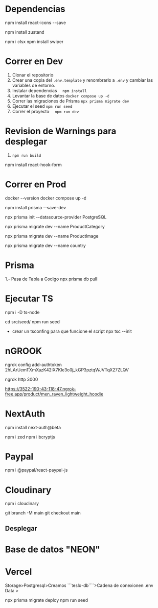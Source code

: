 # Dependencias
npm install react-icons --save

npm install zustand

npm i clsx
 npm install swiper
# Correr en Dev
1. Clonar el repositorio
2. Crear una copia del ```.env.template``` y renombrarlo a ```.env``` y cambiar las variables de entorno.
3. Instalar dependencias    ```   npm install   ```
4. Levantar la base de datos ```docker compose up -d```
5. Correr las migraciones de Prisma ```npx prisma migrate dev```
6. Ejecutar el seed ```npm run seed ```
7. Correr el proyecto   ```   npm run dev   ```

# Revision de Warnings para desplegar
1. ```npm run build```


npm install react-hook-form

<!-- En nuestro caso tenemos que activar en Pg admin el puerto -->
<!-- Fernando trabaja con 1 al 6  -->
<!-- Contraseña de 1 al 8 es algo que yo connfigure en PGadmin e password-->
# Correr en Prod
docker --version
docker compose up -d


npm install prisma --save-dev


npx prisma init --datasource-provider PostgreSQL

<!-- npx prisma migrate dev --name <init> -->
npx prisma migrate dev --name ProductCategory
<!-- Volver levantar -->
npx prisma migrate dev --name ProductImage

npx prisma migrate dev --name country


# Prisma
1.- Pasa de Tabla a Codigo 
npx prisma db pull

# Ejecutar TS

npm i -D ts-node

cd src/seed/
npm run seed

- crear un tsconfing para que funcione el script
npx tsc --init


# nGROOK
<!-- descomprimimos yy ejecutamos -->
<!-- autenticamos -->
ngrok config add-authtoken 2hLArUemTXmXazK42IX7Kle3o0j_kGP3pztqWJVTqX27ZLQV
<!-- ngrok http http://localhost:8080 -->
<!-- ngrok http http://localhost:3000 -->
<!-- puerto y obtenemos url-->
ngrok http 3000



<!-- juntamos la url  para ponerlo en  https://www.opengraph.xyz/url/https%3A%2F%2F3522-190-43-118-47.ngrok-free.app%2Fproduct%2Fmen_raven_lightweight_hoodie -->
https://3522-190-43-118-47.ngrok-free.app/product/men_raven_lightweight_hoodie


# NextAuth
<!-- npm install next-auth -->
npm install next-auth@beta

<!-- openssl rand -base64 32 -->

npm i zod
npm i bcryptjs

# Paypal
npm i @paypal/react-paypal-js

# Cloudinary
npm i cloudinary

<!-- Subir a Git  -->
git branch -M main
git checkout main

## Desplegar
# Base de datos  "NEON"
# Vercel
Storage>Postgresql>Creamos ```teslo-db````>Cadena de conexionen .env
Data >
<!-- Crea en la base de datos remota o de produccion -->
npx prisma migrate deploy
npm run seed

